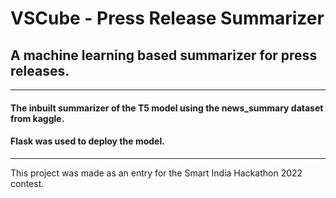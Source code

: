 # VSCube - Press Release Summarizer
## A machine learning based summarizer for press releases.</h>

____

#### The inbuilt summarizer of the T5 model using the news_summary dataset from kaggle.
#### Flask was used to deploy the model.

____
<h>This project was made as an entry for the Smart India Hackathon 2022 contest.</h>
